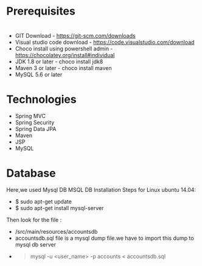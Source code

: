 # Prerequisites
#
- GIT Download - https://git-scm.com/downloads
- Visual studio code download - https://code.visualstudio.com/download
- Choco install using powershell admin - https://chocolatey.org/install#individual
- JDK 1.8 or later - choco install jdk8
- Maven 3 or later - choco install maven
- MySQL 5.6 or later 

# Technologies 
- Spring MVC
- Spring Security
- Spring Data JPA
- Maven
- JSP
- MySQL
# Database
Here,we used Mysql DB 
MSQL DB Installation Steps for Linux ubuntu 14.04:
- $ sudo apt-get update
- $ sudo apt-get install mysql-server

Then look for the file :
- /src/main/resources/accountsdb
- accountsdb.sql file is a mysql dump file.we have to import this dump to mysql db server
- > mysql -u <user_name> -p accounts < accountsdb.sql


